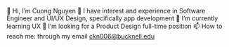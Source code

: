 👋  Hi, I’m Cuong Nguyen
👀  I have interest and experience in Software Engineer and UI/UX Design, specifically app development
🌱  I’m currently learning UX
💞️  I’m looking for a Product Design full-time position
📫  How to reach me: through my email ckn006@bucknell.edu

<!---
nkcuong2761/nkcuong2761 is a ✨ special ✨ repository because its `README.md` (this file) appears on your GitHub profile.
You can click the Preview link to take a look at your changes.
--->
